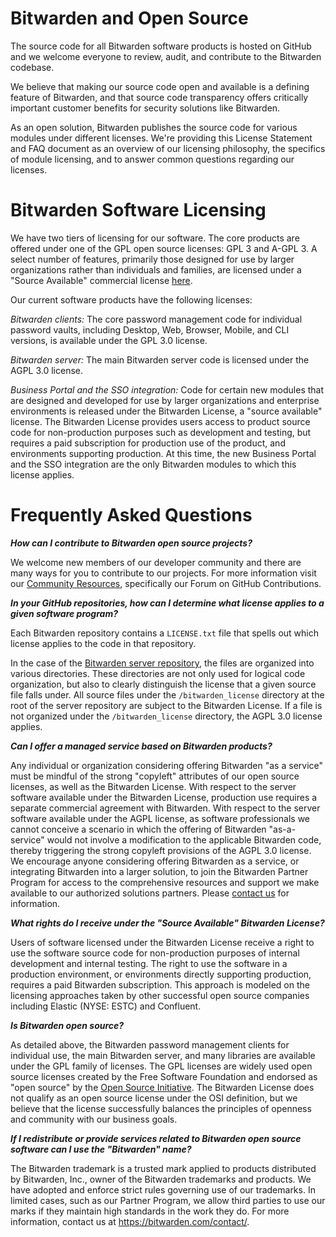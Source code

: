 # Bitwarden and Open Source

The source code for all Bitwarden software products is hosted on GitHub and we welcome everyone to review, audit, and contribute to the Bitwarden codebase.

We believe that making our source code open and available is a defining feature of Bitwarden, and that source code transparency offers critically important customer benefits for security solutions like Bitwarden.

As an open solution, Bitwarden publishes the source code for various modules under different licenses.  We're providing this License Statement and FAQ document as an overview of our licensing philosophy, the specifics of module licensing, and to answer common questions regarding our licenses.

# Bitwarden Software Licensing

We have two tiers of licensing for our software. The core products are offered under one of the GPL open source licenses: GPL 3 and  A-GPL 3. A select number of features, primarily those designed for use by larger organizations rather than individuals and families, are licensed under a "Source Available" commercial license [here](https://github.com/bitwarden/server/blob/master/LICENSE_BITWARDEN.txt).

Our current software products have the following licenses:

*Bitwarden clients:* The core password management code for individual password vaults, including Desktop, Web, Browser, Mobile, and CLI versions, is available under the GPL 3.0 license.

*Bitwarden server:* The main Bitwarden server code is licensed under the AGPL 3.0 license.

*Business Portal and the SSO integration:* Code for certain new modules that are designed and developed for use by larger organizations and enterprise environments is released under the Bitwarden License, a "source available" license. The Bitwarden License provides users access to product source code for non-production purposes such as development and testing, but requires a paid subscription for production use of the product, and environments supporting production. At this time, the new Business Portal and the SSO integration are the only Bitwarden modules to which this license applies. 

# Frequently Asked Questions

***How can I contribute to Bitwarden open source projects?***

We welcome new members of our developer community and there are many ways for you to contribute to our projects. For more information visit our [Community Resources](https://community.bitwarden.com/), specifically our Forum on GitHub Contributions.

***In your GitHub repositories, how can I determine what license applies to a given software program?***

Each Bitwarden repository contains a `LICENSE.txt` file that spells out which license applies to the code in that repository.

In the case of the [Bitwarden server repository](https://github.com/bitwarden/server), the files are organized into various directories. These directories are not only used for logical code organization, but also to clearly distinguish the license that a given source file falls under. All source files under the `/bitwarden_license` directory at the root of the server repository are subject to the Bitwarden License. If a file is not organized under the `/bitwarden_license` directory, the AGPL 3.0 license applies.

***Can I offer a managed service based on Bitwarden products?***

Any individual or organization considering offering Bitwarden "as a service" must be mindful of the strong "copyleft" attributes of our open source licenses, as well as the Bitwarden License. With respect to the server software available under the Bitwarden License, production use requires a separate commercial agreement with Bitwarden. With respect to the server software available under the AGPL license, as software professionals we cannot conceive a scenario in which the offering of Bitwarden "as-a-service" would not involve a modification to the applicable Bitwarden code, thereby triggering the strong copyleft provisions of the AGPL 3.0 license. We encourage anyone considering offering Bitwarden as a service, or integrating Bitwarden into a larger solution, to join the Bitwarden Partner Program for access to the comprehensive resources and support we make available to our authorized solutions partners. Please [contact us](https://bitwarden.com/contact/) for information.

***What rights do I receive under the "Source Available" Bitwarden License?*** 

Users of software licensed under the Bitwarden License receive a right to use the software source code for non-production purposes of internal development and internal testing. The right to use the software in a production environment, or environments directly supporting production, requires a paid Bitwarden subscription. This approach is modeled on the licensing approaches taken by other successful open source companies including Elastic (NYSE: ESTC) and Confluent.

***Is Bitwarden open source?***

As detailed above, the Bitwarden password management clients for individual use, the main Bitwarden server, and many libraries are available under the GPL family of licenses. The GPL licenses are widely used open source licenses created by the Free Software Foundation and endorsed as "open source" by the [Open Source Initiative](https://opensource.org/history). The Bitwarden License does not qualify as an open source license under the OSI definition, but we believe that the license successfully balances the principles of openness and community with our business goals.

***If I redistribute or provide services related to Bitwarden open source software can I use the "Bitwarden" name?***

The Bitwarden trademark is a trusted mark applied to products distributed by Bitwarden, Inc., owner of the Bitwarden trademarks and products. We have adopted and enforce strict rules governing use of our trademarks. In limited cases, such as our Partner Program, we allow third parties to use our marks if they maintain high standards in the work they do. For more information, contact us at <https://bitwarden.com/contact/>.
